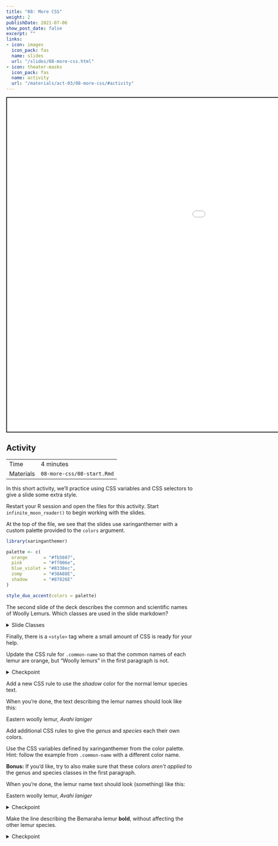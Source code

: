 ```yaml
---
title: "08: More CSS"
weight: 2
publishDate: 2021-07-06
show_post_date: false
excerpt: ""
links:
- icon: images
  icon_pack: fas
  name: slides
  url: "/slides/08-more-css.html"
- icon: theater-masks
  icon_pack: fas
  name: activity
  url: "/materials/act-03/08-more-css/#activity"
---
```


<script src="{{< blogdown/postref >}}index_files/clipboard/clipboard.min.js"></script>
<link href="{{< blogdown/postref >}}index_files/xaringanExtra-clipboard/xaringanExtra-clipboard.css" rel="stylesheet" />
<script src="{{< blogdown/postref >}}index_files/xaringanExtra-clipboard/xaringanExtra-clipboard.js"></script>
<script>window.xaringanExtraClipboard(null, {"button":"Copy Code","success":"Copied!","error":"Press Ctrl+C to Copy"})</script>
<script src="{{< blogdown/postref >}}index_files/fitvids/fitvids.min.js"></script>
<div class="shareagain" style="min-width:300px;margin:1em auto;">
<iframe src="/slides/08-more-css.html" width="1600" height="900" style="border:2px solid currentColor;" loading="lazy" allowfullscreen></iframe>
<script>fitvids('.shareagain', {players: 'iframe'});</script>
</div>

## Activity

<div class="activity-table">

|           |                            |
|-----------|----------------------------|
| Time      | 4 minutes                  |
| Materials | `08-more-css/08-start.Rmd` |

</div>

In this short activity, we’ll practice using CSS variables and CSS selectors to give a slide some extra style.

<div class="activity-step">

Restart your R session and open the files for this activity.
Start `infinite_moon_reader()` to begin working with the slides.

At the top of the file, we see that the slides use <span class="pkg">xaringanthemer</span>
with a custom palette provided to the `colors` argument.

``` r
library(xaringanthemer)

palette <- c(
  orange      = "#fb5607",
  pink        = "#ff006e",
  blue_violet = "#8338ec",
  zomp        = "#38A88E",
  shadow      = "#87826E"
)

style_duo_accent(colors = palette)
```

The second slide of the deck describes the common and scientific names of Woolly Lemurs.
Which classes are used in the slide markdown?

<details>
<summary>
Slide Classes
</summary>

-   `.lemur`
-   `.common-name`
-   `.sci-name`
-   `.genus`
-   `.species`
-   Plus one class for each species, e.g. `.eastern`, `.western`, etc.

</details>

Finally, there is a `<style>` tag where a small amount of CSS is ready for your help.

</div>

<div class="activity-step">

Update the CSS rule for `.common-name` so that the common names of each lemur are <span class="orange b">orange</span>,
but “Woolly lemurs” in the first paragraph is not.

<details>
<summary>
Checkpoint
</summary>

``` css
.lemur .common-name {
  color: var(--orange);
}
```

</details>

</div>

<div class="activity-step">

Add a new CSS rule to use the *shadow* color for the normal lemur species text.

When you’re done, the text describing the lemur names should look like this:

<span class="mid-gray ml4"><span class="orange">Eastern</span> woolly lemur, *Avahi laniger*</span>

</div>

<div class="activity-step">

Add additional CSS rules to give the *genus* and *species* each their own colors.

Use the CSS variables defined by xaringanthemer from the color palette.
Hint: follow the example from `.common-name` with a different color name.

**Bonus:** If you’d like, try to also make sure that these colors *aren’t applied*
to the genus and species classes in the first paragraph.

When you’re done, the lemur name text should look (something) like this:

<span class="mid-gray ml4"><span class="orange">Eastern</span> woolly lemur, *<span class="green">Avahi</span> <span class="purple">laniger</span>*</span>

<details>
<summary>
Checkpoint
</summary>

``` css
.sci-name .genus {
  color: var(--zomp);
  font-weight: bold;
}
.sci-name .species {
  color: var(--blue_violet)
}
```

</details>

</div>

<div class="activity-step">

Make the line describing the Bemaraha lemur **bold**, without affecting the other lemur species.

<details>
<summary>
Checkpoint
</summary>

``` css
.lemur.bemaraha {
  font-weight: bold;
}
```

</details>

</div>
